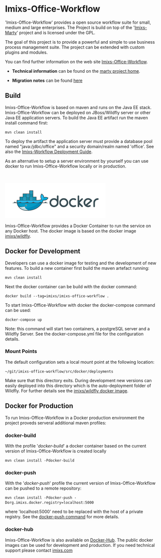 # Imixs-Office-Workflow

'Imixs-Office-Workflow' provides a open source workflow suite for small, medium and large enterprises.
The Project is build on top of the '[Imixs-Marty](https://github.com/imixs/imixs-marty)' project and is licensed under the GPL.  

The goal of this project is to provide a powerful and simple to use business process management suite. The project can be extended with custom plugins and modules. 

You can find further information on the web site [Imixs-Office-Workflow](http://www.office-workflow.de).

* **Technical information** can be found on the [marty project home](http://www.imixs.org/marty).

* **Migration notes** can be found [here](MIGRATION-NOTES.md)


## Build
Imixs-Office-Workflow is based on maven and runs on the Java EE stack. Imixs-Office-Workflow can be deployed on JBoss/Wildfly server or other Java EE application servers.
To build the Java EE artifact run the maven install command first:

	mvn clean install

To deploy the artifact the application server must provide a database pool named "java:/jdbc/office" and a security domain/realm named 'office'. See also the [Imixs-Workflow Deployment Guide](http://www.imixs.org/doc/deployment/index.html).

As an alternative to setup a server environment by yourself you can use docker to run Imixs-Office-Workflow locally or in production. 


<br /><br /><img src="small_h-trans.png" />


Imixs-Office-Workflow provides a Docker Container to run the service on any Docker host. 
The docker image is based on the docker image [imixs/wildfly](https://hub.docker.com/r/imixs/wildfly/).

## Docker for Development
Developers can use a docker image for testing and the development of new features. To build a new container first build the maven artefact running: 

	mvn clean install

Next the docker container can be build with the docker command:

	docker build --tag=imixs/imixs-office-workflow .

To start Imixs-Office-Workflow with docker the docker-compose command can be used:

	docker-compose up

Note: this command will start two containers, a postgreSQL server and a Wildfly Server. See the docker-compose.yml file for the configuration details.

### Mount Points
The default configuration sets a local mount point at the following location:

	~/git/imixs-office-workflow/src/docker/deployments

Make sure that this directory exits. During development new versions can easily deployed into this directory which is the auto-deployment folder of Wildfly. For further details see the [imixs/wildfly docker image](https://hub.docker.com/r/imixs/wildfly/).


## Docker for Production

To run Imixs-Office-Workflow in a Docker production environment the project proveds serveral additional maven profiles:


### docker-build

With the profile '_docker-build_' a docker container based on the current version of Imixs-Office-Workflow is created locally
 
	mvn clean install -Pdocker-build


### docker-push

With the '_docker-push_' profile the current version of Imixs-Office-Workflow can be pushed to a remote repository:

	mvn clean install -Pdocker-push -Dorg.imixs.docker.registry=localhost:5000

where 'localhost:5000' need to be replaced with the host of a private registry. See the [docker-push command](https://docs.docker.com/docker-cloud/builds/push-images/) for more details.

### docker-hub

Imixs-Office-Workflow is also available on [Docker-Hub](https://hub.docker.com/r/imixs/imixs-microservice/). The public docker images can be used for development and production. If you need technical support please contact [imixs.com](http://www.imixs.com) 

